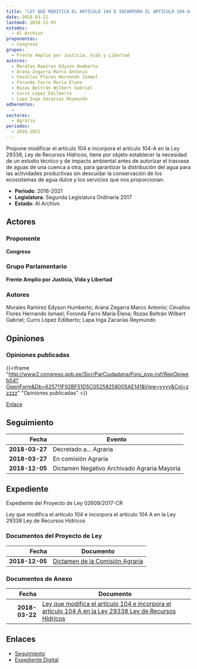 ```yaml
---
title: "LEY QUE MODIFICA EL ARTÍCULO 104 E INCORPORA EL ARTÍCULO 104-A EN LA LEY 29338, LEY DE RECURSOS HÍDRICOS"
date: 2018-03-22
lastmod: 2018-12-05
estados: 
  - Al Archivo
proponentes: 
  - Congreso
grupos: 
  - Frente Amplio por Justicia, Vida y Libertad
autores: 
  - Morales Ramírez Edyson Humberto
  - Arana Zegarra Marco Antonio
  - Cevallos Flores Hernando Ismael
  - Foronda Farro María Elena
  - Rozas Beltrán Wilbert Gabriel
  - Curro López Edilberto
  - Lapa Inga Zacarías Reymundo
adherentes: 
  - 
sectores: 
  - Agraria
periodos: 
  - 2016-2021
---
```


Propone modificar el artículo 104 e incorpora el artículo 104-A en la Ley 29338, Ley de Recursos Hídricos, tiene por objeto establecer la necesidad de un estudio técnico y de impacto ambiental antes de autorizar el trasvase de aguas de una cuenca a otra, para garantizar la distribución del agua para las actividades productivas sin descuidar la conservación de los ecosistemas de agua dulce y los servicios que nos proporcionan.

- **Periodo**: 2016-2021
- **Legislatura**: Segunda Legislatura Ordinaria 2017
- **Estado**: Al Archivo

## Actores

### Proponente

**Congreso**

### Grupo Parlamentario

**Frente Amplio por Justicia, Vida y Libertad**

### Autores

Morales Ramírez Edyson Humberto; Arana Zegarra Marco Antonio; Cevallos Flores Hernando Ismael; Foronda Farro María Elena; Rozas Beltrán Wilbert Gabriel; Curro López Edilberto; Lapa Inga Zacarías Reymundo


## Opiniones

### Opiniones publicadas

{{<iframe "http://www2.congreso.gob.pe/Sicr/ParCiudadana/Foro_pvp.nsf/RepOpiweb04?OpenForm&Db=625711F92BF51D5C05258258005AE141&View=yyyy&Col=zzzzz" "Opiniones publicadas" >}}

[Enlace](http://www2.congreso.gob.pe/Sicr/ParCiudadana/Foro_pvp.nsf/RepOpiweb04?OpenForm&Db=625711F92BF51D5C05258258005AE141&View=yyyy&Col=zzzzz)

## Seguimiento

| Fecha | Evento |
|------:|--------|
| **2018-03-27** | Decretado a... Agraria|
| **2018-03-27** | En comisión Agraria|
| **2018-12-05** | Dictamen Negativo Archivado Agraria Mayoria|


## Expediente

Expediente del Proyecto de Ley 02609/2017-CR

Ley que modifica el artículo 104 e incorpora el artículo 104 A en la Ley 29338 Ley de Recursos Hídricos


### Documentos del Proyecto de Ley

| Fecha | Documento |
|------:|--------|
| **2018-12-05** | [Dictamen de la Comisión Agraria](http://www.leyes.congreso.gob.pe/Documentos/2016_2021/Dictamenes/Proyectos_de_Ley/02609DC01MAY20181205.pdf) |

### Documentos de Anexo

| Fecha | Documento |
|------:|--------|
| **2018-03-22** | [Ley que modifica el artículo 104 e incorpora el artículo 104 A en la Ley 29338 Ley de Recursos Hídricos](http://www.leyes.congreso.gob.pe/Documentos/2016_2021/Proyectos_de_Ley_y_de_Resoluciones_Legislativas/PL0260920180322..pdf) |

## Enlaces 

- [Seguimiento](http://www2.congreso.gob.pehttp://www2.congreso.gob.pe/Sicr/TraDocEstProc/CLProLey2016.nsf/f7fff46988ca05b1052578e100829cc7/5b2b7fb06537592305258258005c9cd3?OpenDocument)
- [Expediente Digital](http://www2.congreso.gob.pehttp://www2.congreso.gob.pe/Sicr/TraDocEstProc/CLProLey2016.nsf/f7fff46988ca05b1052578e100829cc7/5b2b7fb06537592305258258005c9cd3?OpenDocument&Click=05257FB7005EB655.eb71d0cf91d8294e05256cdf006b5706/$Body/0.1C6C)
